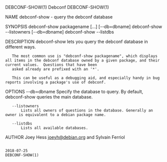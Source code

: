 DEBCONF-SHOW(1)                                                                          Debconf                                                                          DEBCONF-SHOW(1)

NAME
       debconf-show - query the debconf database

SYNOPSIS
        debconf-show packagename [...] [--db=dbname]
        debconf-show --listowners [--db=dbname]
        debconf-show --listdbs

DESCRIPTION
       debconf-show lets you query the debconf database in different ways.

       The most common use is "debconf-show packagename", which displays all items in the debconf database owned by a given package, and their current values.  Questions that have been
       asked already are prefixed with an '*'.

       This can be useful as a debugging aid, and especially handy in bug reports involving a package's use of debconf.

OPTIONS
       --db=dbname
           Specify the database to query. By default, debconf-show queries the main database.

       --listowners
           Lists all owners of questions in the database. Generally an owner is equivalent to a debian package name.

       --listdbs
           Lists all available databases.

AUTHOR
       Joey Hess <joeyh@debian.org> and Sylvain Ferriol

                                                                                        2018-07-25                                                                        DEBCONF-SHOW(1)
